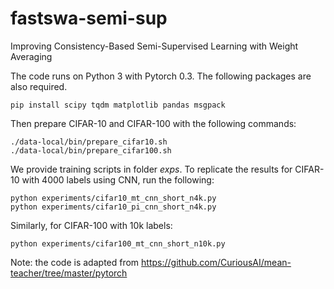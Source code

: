 # fastswa-semi-sup
Improving Consistency-Based Semi-Supervised Learning with Weight Averaging 


The code runs on Python 3 with Pytorch 0.3. The following packages are also required.
```
pip install scipy tqdm matplotlib pandas msgpack
```

Then prepare CIFAR-10 and CIFAR-100 with the following commands:

```
./data-local/bin/prepare_cifar10.sh
./data-local/bin/prepare_cifar100.sh
```

We provide training scripts in folder *exps*. To replicate the results for CIFAR-10 with 4000 labels using CNN, run the following:

```
python experiments/cifar10_mt_cnn_short_n4k.py
python experiments/cifar10_pi_cnn_short_n4k.py
```

Similarly, for CIFAR-100 with 10k labels:
```
python experiments/cifar100_mt_cnn_short_n10k.py
```


Note: the code is adapted from https://github.com/CuriousAI/mean-teacher/tree/master/pytorch